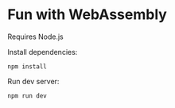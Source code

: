 # Fun with WebAssembly

Requires Node.js

Install dependencies:

    npm install

Run dev server:

    npm run dev
